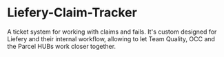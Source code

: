 # Liefery-Claim-Tracker
A ticket system for working with claims and fails. It's custom designed for Liefery and their internal workflow, allowing to let Team Quality, OCC and the Parcel HUBs work closer together.
